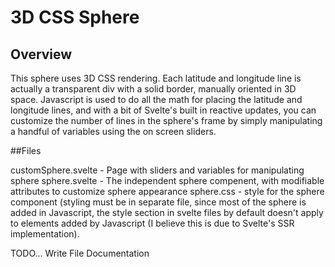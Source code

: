 # 3D CSS Sphere

## Overview

This sphere uses 3D CSS rendering.  Each latitude and longitude line is actually
a transparent div with a solid border, manually oriented in 3D space.  Javascript is used
to do all the math for placing the latitude and longitude lines, and with a bit of 
Svelte's built in reactive updates, you can customize the number of lines
in the sphere's frame by simply manipulating a handful of variables using the on screen sliders.

##Files

customSphere.svelte - Page with sliders and variables for manipulating sphere
sphere.svelte - The independent sphere compenent, with modifiable attributes to customize sphere appearance
sphere.css - style for the sphere component (styling must be in separate file, since most of the sphere is added in Javascript, the style section in svelte files by default doesn't apply to elements added by Javascript (I believe this is due to Svelte's SSR implementation).

TODO... Write File Documentation
